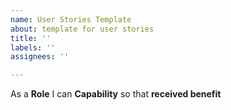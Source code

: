 ```yaml
---
name: User Stories Template
about: template for user stories
title: ''
labels: ''
assignees: ''

---
```


As a **Role** I can **Capability** so that **received benefit**
